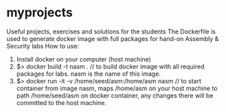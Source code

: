 # myprojects
Useful projects, exercises and solutions for the students
The Dockerfile is used to generate docker image with full packages for hand-on Assembly & Security labs
How to use:
1. Install docker on your computer (host machine)
2. $> docker build -t nasm .                          // to build docker image with all required packages for labs. nasm is the name of this image. 
3. $> docker run -it -v /home/seed/asm:/home/asm nasm // to start container from image nasm, maps /home/asm on your host machine to path /home/seed/asm on docker container, any changes there will be committed to the host machine.  
